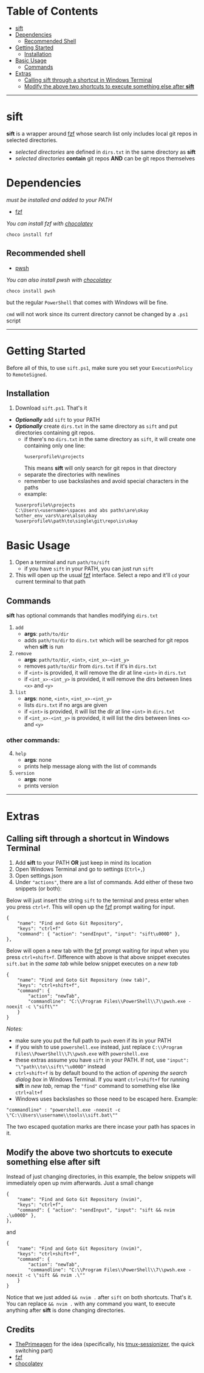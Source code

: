 # Table of Contents
- [sift](#sift)
- [Dependencies](#dependencies)
    - [Recommended Shell](#recommended-shell)
- [Getting Started](#getting-started)
    - [Installation](#installation)
- [Basic Usage](#basic-usage)
    - [Commands](#commands)
- [Extras](#extras)
    - [Calling sift through a shortcut in Windows Terminal](#calling-sift-through-a-shortcut-in-windows-terminal)
    - [Modify the above two shortcuts to execute something else after **sift**](#modify-the-above-two-shortcuts-to-execute-something-else-after-sift)

---
# sift
**sift** is a wrapper around [fzf](https://github.com/junegunn/fzf) whose search list only includes local git repos in selected directories.
- *selected directories* are defined in `dirs.txt` in the same directory as **sift**
- *selected directories* **contain** git repos **AND** can be git repos themselves

# Dependencies
*must be installed and added to your PATH*
- [fzf](https://github.com/junegunn/fzf)

*You can install fzf with [chocolatey](https://chocolatey.org/)*
```
choco install fzf
```
## Recommended shell 
- [pwsh](https://github.com/PowerShell/PowerShell)

*You can also install pwsh with [chocolatey](https://chocolatey.org/)*
```
choco install pwsh
```
but the regular `PowerShell` that comes with Windows will be fine.

`cmd` will not work since its current directory cannot be changed by a `.ps1` script

---
# Getting Started
Before all of this, to use `sift.ps1`, make sure you set your `ExecutionPolicy` to `RemoteSigned`.
## Installation
1. Download `sift.ps1`. That's it
- ***Optionally*** add `sift` to your PATH
- ***Optionally*** create `dirs.txt` in the same directory as `sift` and put directories containing git repos.
    - if there's no `dirs.txt` in the same directory as `sift`, it will create one containing only one line:
      ```
      %userprofile%\projects
      ```
      This means **sift** will only search for git repos in that directory
    - separate the directories with newlines
    - remember to use backslashes and avoid special characters in the paths
    - example:
    ```
    %userprofile%\projects
    C:\Users\<username>\spaces and abs paths\are\okay
    %other_env_vars%\are\also\okay
    %userprofile%\path\to\single\git\repo\is\okay
    ```
# Basic Usage
1. Open a terminal and run `path/to/sift`
    - if you have `sift` in your PATH, you can just run `sift`
2. This will open up the usual [fzf](https://github.com/junegunn/fzf) interface. Select a repo and it'll `cd` your current terminal to that path

## Commands
**sift** has optional commands that handles modifying `dirs.txt`
1. `add`
    - **args**: `path/to/dir`
    - adds `path/to/dir` to `dirs.txt` which will be searched for git repos when **sift** is run
2. `remove`
    - **args**: `path/to/dir`, `<int>`, `<int_x>-<int_y>`
    - removes `path/to/dir` from `dirs.txt` if it's in `dirs.txt`
    - if `<int>` is provided, it will remove the dir at line `<int>` in `dirs.txt`
    - if `<int_x>-<int_y>` is provided, it will remove the dirs between lines `<x>` and `<y>`
3. `list`
    - **args**: none, `<int>`, `<int_x>-<int_y>`
    - lists `dirs.txt` if no args are given
    - if `<int>` is provided, it will list the dir at line `<int>` in `dirs.txt`
    - if `<int_x>-<int_y>` is provided, it will list the dirs between lines `<x>` and `<y>`

### other commands:

4. `help`
    - **args**: none
    - prints help message along with the list of commands
5. `version`
    - **args**: none
    - prints version

---
# Extras
## Calling sift through a shortcut in Windows Terminal
1. Add **sift** to your PATH **OR** just keep in mind its location
2. Open Windows Terminal and go to settings (`Ctrl+,`)
3. Open settings.json
4. Under `"actions"`, there are a list of commands. Add either of these two snippets (or both):

Below will just insert the string `sift` to the terminal and press enter when you press `ctrl+f`. This will open up the [fzf](https://github.com/junegunn/fzf) prompt waiting for input.
```
{
    "name": "Find and Goto Git Repository",
    "keys": "ctrl+f"
    "command": { "action": "sendInput", "input": "sift\u000D" },
},          
```
Below will open a new tab with the [fzf](https://github.com/junegunn/fzf) prompt waiting for input when you press `ctrl+shift+f`. Difference with above is that above snippet executes `sift.bat` in the *same tab* while below snippet executes on a *new tab*
```
{
    "name": "Find and Goto Git Repository (new tab)",
    "keys": "ctrl+shift+f",
    "command": {
        "action": "newTab",
        "commandline": "C:\\Program Files\\PowerShell\\7\\pwsh.exe -noexit -c \"sift\""
    }
}
```

*Notes:* 
- make sure you put the full path to `pwsh` even if its in your PATH
- if you wish to use `powershell.exe` instead, just replace `C:\\Program Files\\PowerShell\\7\\pwsh.exe` with `powershell.exe`
- these extras assume you have `sift` in your PATH. If not, use `"input": "\"path\\to\\sift\"\u000D"` instead
- `ctrl+shift+f` is by default bound to the action of *opening the search dialog box* in Windows Terminal. If you want `ctrl+shift+f` for running **sift** in *new tab*, remap the `"find"` command to something else like `ctrl+alt+f`
- Windows uses backslashes so those need to be escaped here. Example:
```
"commandline" : "powershell.exe -noexit -c \"C:\\Users\\username\\tools\\sift.bat\""
```
The two escaped quotation marks are there incase your path has spaces in it.

## Modify the above two shortcuts to execute something else after **sift**

Instead of just changing directories, in this example, the below snippets will immediately open up nvim afterwards. Just a small change
```
{
    "name": "Find and Goto Git Repository (nvim)",
    "keys": "ctrl+f",
    "command": { "action": "sendInput", "input": "sift && nvim .\u000D" },
}, 
```
and 
```
{
    "name": "Find and Goto Git Repository (nvim)",
    "keys": "ctrl+shift+f",
    "command": {
        "action": "newTab",
        "commandline": "C:\\Program Files\\PowerShell\\7\\pwsh.exe -noexit -c \"sift && nvim .\""
    }
}
```
Notice that we just added `&& nvim .` after `sift` on both shortcuts. That's it. You can replace `&& nvim .` with any command you want, to execute anything after **sift** is done changing directories.

## Credits
- [ThePrimeagen](https://github.com/ThePrimeagen) for the idea (specifically, his [tmux-sessionizer](https://github.com/ThePrimeagen/.dotfiles/blob/master/bin/.local/scripts/tmux-sessionizer), the quick switching part)
- [fzf](https://github.com/junegunn/fzf)
- [chocolatey](https://chocolatey.org/)

